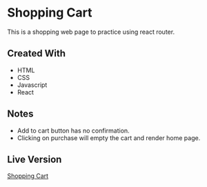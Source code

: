 # Shopping Cart
This is a shopping web page to practice using react router.
## Created With
* HTML
* CSS
* Javascript
* React
## Notes
* Add to cart button has no confirmation.
* Clicking on purchase will empty the cart and render home page.
## Live Version
[Shopping Cart](https://wangchowchow.github.io/shopping-cart/)
